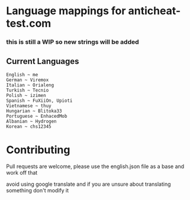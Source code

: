 # Language mappings for anticheat-test.com
### this is still a WIP so new strings will be added

## Current Languages
```
English ~ me
German ~ Viremox
Italian ~ Orialeng
Turkish ~ Tecnio
Polish ~ izimen
Spanish ~ FuXiiOn, Upioti
Vietnamese ~ thuy
Hungarian ~ Blitoka33
Portuguese ~ EnhacedMob
Albanian ~ Hydrogen
Korean ~ chs12345
```

# Contributing
Pull requests are welcome, please use the english.json file as a base and work off that

avoid using google translate and if you are unsure about translating something don't modify it
